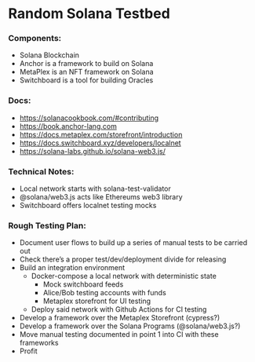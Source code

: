 # Random Solana Testbed

### Components: 
- Solana Blockchain
- Anchor is a framework to build on Solana
- MetaPlex is an NFT framework on Solana
- Switchboard is a tool for building Oracles

### Docs: 
- https://solanacookbook.com/#contributing
- https://book.anchor-lang.com
- https://docs.metaplex.com/storefront/introduction
- https://docs.switchboard.xyz/developers/localnet
- https://solana-labs.github.io/solana-web3.js/

### Technical Notes:
- Local network starts with solana-test-validator
- @solana/web3.js acts like Ethereums web3 library
- Switchboard offers localnet testing mocks

### Rough Testing Plan: 

* Document user flows to build up a series of manual tests to be carried out
* Check there’s a proper test/dev/deployment divide for releasing 
* Build an integration environment
    * Docker-compose a local network with deterministic state
        * Mock switchboard feeds
        * Alice/Bob testing accounts with funds
        * Metaplex storefront for UI testing
    * Deploy said network with Github Actions for CI testing
* Develop a framework over the Metaplex Storefront (cypress?)
* Develop a framework over the Solana Programs (@solana/web3.js?)
* Move manual testing documented in point 1 into CI with these frameworks
* Profit 
